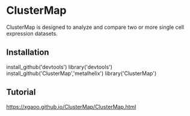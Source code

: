 # ClusterMap

ClusterMap is designed to analyze and compare two or more single cell expression datasets. 

## Installation

install_github('devtools')
library('devtools')
install_github('ClusterMap','metalhelix')
library('ClusterMap')

## Tutorial

https://xgaoo.github.io/ClusterMap/ClusterMap.html